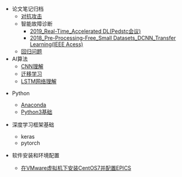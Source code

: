 * 论文笔记归档
  * [对抗攻击](/papers_notes/对抗攻击_论文笔记.md)
  * 智能故障诊断
    - [2019_Real-Time_Accelerated DL(Pedstc会议)](/papers_notes/故障诊断/实时_加速CNN.md)
    - [2018_Pre-Processing-Free_Small Datasets_DCNN_Transfer Learning(IEEE Acess)](/papers_notes/故障诊断/小数据集_迁移学习.md)
  * [回归问题](/notes/回归问题.md)
* AI算法
  - [CNN理解](/notes/卷积神经网络.md)
  - [迁移学习](/papers_notes/迁移学习.md)
  - [LSTM网络理解](/papers_notes/LSTM网络理解.md)

- Python

  - [Anaconda](/Python/Anaconda教程.md)
  - [Python3基础](/Python/python3_教程.md)
- 深度学习框架基础
  - keras
  - pytorch
- 软件安装和环境配置
  - [在VMware虚拟机下安装CentOS7并配置EPICS](/notes/vmware虚拟机安装epics过程.md)

